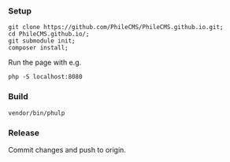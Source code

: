 ### Setup ###

```
git clone https://github.com/PhileCMS/PhileCMS.github.io.git;
cd PhileCMS.github.io/;
git submodule init;
composer install;
```

Run the page with e.g.

```
php -S localhost:8080
```

### Build ###

```
vendor/bin/phulp
```

### Release ###

Commit changes and push to origin.
